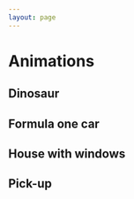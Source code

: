 ```yaml
---
layout: page
---
```


# Animations 

## Dinosaur 

## Formula one car

## House with windows

## Pick-up
